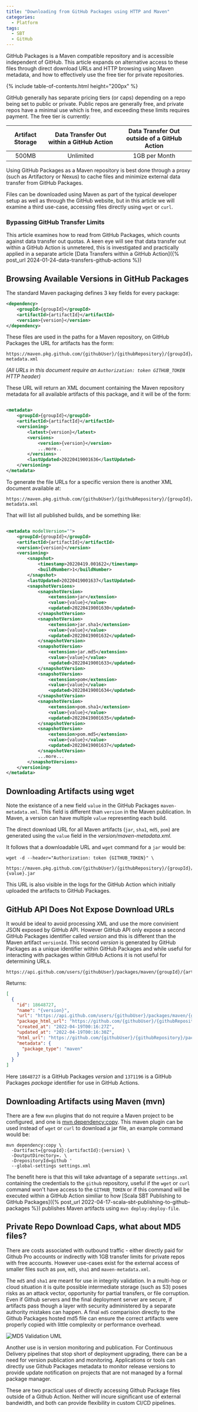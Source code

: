 ```yaml
---
title: "Downloading from GitHub Packages using HTTP and Maven"
categories:
  - Platform
tags:
  - SBT
  - GitHub
---
```


GitHub Packages is a Maven compatible repository and is accessible independent of GitHub. This article expands on
alternative access to these files through direct download URLs and HTTP browsing using Maven metadata, and how to
effectively use the free tier for private repositories.

{% include table-of-contents.html height="200px" %}

GitHub generally has separate pricing tiers (or caps) depending on a repo being set to public or private. Public 
repos are generally free, and private repos have a minimal use which is free, and exceeding these limits requires 
payment. The free tier is currently:

| Artifact Storage | Data Transfer Out within a GitHub Action | Data Transfer Out outside of a GitHub Action |
|:----------------:|:----------------------------------------:|:--------------------------------------------:|
|      500MB       |                Unlimited                 |                1GB per Month                 |

Using GitHub Packages as a Maven repository is best done through a proxy (such as Artifactory or Nexus) to cache
files and minimize external data transfer from GitHub Packages.

Files can be downloaded using Maven as part of the typical developer setup as well as through the GitHub website, 
but in this article we will examine a third use-case, accessing files directly using `wget` or `curl`.

### Bypassing GitHub Transfer Limits

This article examines how to read from GitHub Packages, which counts against data transfer out quotas.  A keen eye 
will see that data transfer out within a GitHub Action is unmetered, this is investigated and practically applied 
in a separate article [Data Transfers within a GitHub Action]({% post_url
2024-01-24-data-transfers-github-actions %})

## Browsing Available Versions in GitHub Packages

The standard Maven packaging defines 3 key fields for every package:

```xml
<dependency>
    <groupId>{groupId}</groupId>
    <artifactId>{artifactId}</artifactId>
    <version>{version}</version>
</dependency>
```

These files are used in the paths for a Maven repository, on GitHub Packages the URL for artifacts has the form:

```shell
https://maven.pkg.github.com/{githubUser}/{githubRepository}/{groupId}/{artifactId}/maven-metadata.xml
```

_(All URLs in this document require an `Authorization: token GITHUB_TOKEN` HTTP header)_

These URL will return an XML document containing the Maven repository metadata for all available artifacts of this
package, and it will be of the form:

```xml

<metadata>
    <groupId>{groupId}</groupId>
    <artifactId>{artifactId}</artifactId>
    <versioning>
        <latest>{version}</latest>
        <versions>
            <version>{version}</version>
            ...more..
        </versions>
        <lastUpdated>20220419001636</lastUpdated>
    </versioning>
</metadata>
```

To generate the file URLs for a specific version there is another XML document available at:

```shell
https://maven.pkg.github.com/{githubUser}/{githubRepository}/{groupId}/{artifactId}/{version}/maven-metadata.xml
```

That will list all published builds, and be something like:

```xml

<metadata modelVersion="">
    <groupId>{groupId}</groupId>
    <artifactId>{artifactId}</artifactId>
    <version>{version}</version>
    <versioning>
        <snapshot>
            <timestamp>20220419.001622</timestamp>
            <buildNumber>1</buildNumber>
        </snapshot>
        <lastUpdated>20220419001637</lastUpdated>
        <snapshotVersions>
            <snapshotVersion>
                <extension>jar</extension>
                <value>{value}</value>
                <updated>20220419001630</updated>
            </snapshotVersion>
            <snapshotVersion>
                <extension>jar.sha1</extension>
                <value>{value}</value>
                <updated>20220419001632</updated>
            </snapshotVersion>
            <snapshotVersion>
                <extension>jar.md5</extension>
                <value>{value}</value>
                <updated>20220419001633</updated>
            </snapshotVersion>
            <snapshotVersion>
                <extension>pom</extension>
                <value>{value}</value>
                <updated>20220419001634</updated>
            </snapshotVersion>
            <snapshotVersion>
                <extension>pom.sha1</extension>
                <value>{value}</value>
                <updated>20220419001635</updated>
            </snapshotVersion>
            <snapshotVersion>
                <extension>pom.md5</extension>
                <value>{value}</value>
                <updated>20220419001637</updated>
            </snapshotVersion>
            ...more...
        </snapshotVersions>
    </versioning>
</metadata>
```

## Downloading Artifacts using wget

Note the existance of a new field `value` in the GitHub Packages `maven-metadata.xml`. This field is different
than `version` in the Maven publication. In Maven, a version can have multiple `value` representing each build.

The direct download URL for all Maven artifacts (`jar`, `sha1`, `md5`, `pom`) are generated using the `value` field in
the _version/maven-metadata.xml_.

It follows that a downloadable URL and `wget` command for a `jar` would be:

```shell
wget -d --header="Authorization: token {GITHUB_TOKEN}" \
 https://maven.pkg.github.com/{githubUser}/{githubRepository}/{groupId}/{artifactId}/{version}/{artifactId}-{value}.jar
```

This URL is also visible in the logs for the GitHub Action which initially uploaded the artifacts to GitHub Packages.

## GitHub API Does Not Expose Download URLs

It would be ideal to avoid processing XML and use the more convinient JSON exposed by GitHub API. However GitHub API
only expose a second GitHub Packages identifier called *version* and this is different than the Maven
artifact `versionId`. This second *version* is generated by GitHub Packages as a unique identifier within GitHub
Packages and while useful for interacting with packages within GitHub Actions it is not useful for determining URLs.

```shell
https://api.github.com/users/{githubUser}/packages/maven/{groupId}/{artifactId}/versions
```

Returns:

```json
[
  {
    "id": 18648727,
    "name": "{version}",
    "url": "https://api.github.com/users/{githubUser}/packages/maven/{groupId}/{artifactId}/versions/18648727",
    "package_html_url": "https://github.com/{githubUser}/{githubRepository}/packages/1371196",
    "created_at": "2022-04-19T00:16:27Z",
    "updated_at": "2022-04-19T00:16:30Z",
    "html_url": "https://github.com/{githubUser}/{githubRepository}/packages/1371196?version={version}",
    "metadata": {
      "package_type": "maven"
    }
  }
]
```

Here `18648727` is a GitHub Packages *version* and `1371196` is a GitHub Packages *package* identifier for use in GitHub
Actions.

## Downloading Artifacts using Maven (mvn)

There are a few `mvn` plugins that do not require a Maven project to be configured, and one
is [mvn dependency:copy](https://maven.apache.org/plugins/maven-dependency-plugin/copy-mojo.html). This maven plugin can
be used instead of `wget` or `curl` to download a jar file, an example command would be:

```
mvn dependency:copy \
  -Dartifact={groupId}:{artifactId}:{version} \
  -DoutputDirectory=. \
  -DrepositoryId=github '
  --global-settings settings.xml
```

The benefit here is that this will take advantage of a separate `settings.xml` containing the credentials to
the `github` repository, useful if the `wget` or `curl` command won't have access to the `GITHUB_TOKEN` or if this
command will be executed within a GitHub Action similiar to how [Scala SBT Publishing to GitHub Packages]({% post_url
2022-04-17-scala-sbt-publishing-to-github-packages %}) publishes Maven artifacts using `mvn deploy:deploy-file`.

## Private Repo Download Caps, what about MD5 files?

There are costs associated with outbound traffic - either directly paid for Github Pro accounts or indirectly with 1GB
transfer limits for private repos with free accounts. However use-cases exist for the external access of smaller files
such as `pom`, `md5`, `sha1` and `maven-metadata.xml`.

The `md5` and `sha1` are meant for use in integrity validation. In a multi-hop or cloud situation it is quite possible
intermediate storage (such as S3) poses risks as an attack vector, opportunity for partial transfers, or file
corruption. Even if Github servers and the final deployment server are secure, if artifacts pass though a layer with
security administered by a separate authority mistakes can happen. A final `md5` comparision directly to the Github
Packages hosted md5 file can ensure the correct artifacts were properly copied with little complexity or performance
overhead.

<img src="/assets/images/2022/04-20/md5validation.png" alt="MD5 Validation UML" title="MD5 Validation UML" style="text-align: center;"/>

Another use is in version monitoring and publication. For Continuous Delivery pipelines that stop short of deployment
upgrading, there can be a need for version publication and monitoring. Applications or tools can directly use Github
Packages metadata to monitor release versions to provide update notification on projects that are not managed by a
formal package manager.

These are two practical uses of directly accessing Github Package files outside of a Github Action. Neither will incure
significant use of external bandwidth, and both can provide flexibility in custom CI/CD pipelines. 
